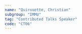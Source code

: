 ```yaml
---
name: "Quirouette, Christian"
subgroup: "IMMU"
tag: "Contributed Talks Speaker"
code: "CT06"
---
```

